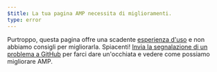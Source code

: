 ```yaml
---
$title: La tua pagina AMP necessita di miglioramenti.
type: error
---
```


Purtroppo, questa pagina offre una scadente [esperienza d'uso](https://developers.google.com/search/docs/guides/page-experience?hl=it) e non abbiamo consigli per migliorarla. Spiacenti! [Invia la segnalazione di un problema a GitHub](https://github.com/ampproject/amphtml/issues/new?assignees=&labels=Type%3A+Page+experience&template=page-experience.md&title=Page+experience+issue) per farci dare un'occhiata e vedere come possiamo migliorare AMP.
